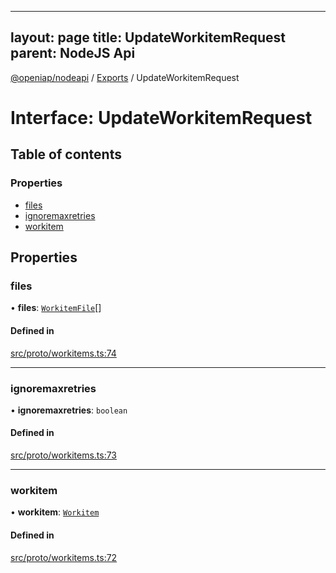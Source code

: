 
---
layout: page
title: UpdateWorkitemRequest
parent: NodeJS Api
---
[@openiap/nodeapi](../README.md) / [Exports](../modules.md) / UpdateWorkitemRequest

# Interface: UpdateWorkitemRequest

## Table of contents

### Properties

- [files](UpdateWorkitemRequest.md#files)
- [ignoremaxretries](UpdateWorkitemRequest.md#ignoremaxretries)
- [workitem](UpdateWorkitemRequest.md#workitem)

## Properties

### files

• **files**: [`WorkitemFile`](../modules.md#workitemfile)[]

#### Defined in

[src/proto/workitems.ts:74](https://github.com/openiap/nodeapi/blob/a6b5438/src/proto/workitems.ts#L74)

___

### ignoremaxretries

• **ignoremaxretries**: `boolean`

#### Defined in

[src/proto/workitems.ts:73](https://github.com/openiap/nodeapi/blob/a6b5438/src/proto/workitems.ts#L73)

___

### workitem

• **workitem**: [`Workitem`](../modules.md#workitem)

#### Defined in

[src/proto/workitems.ts:72](https://github.com/openiap/nodeapi/blob/a6b5438/src/proto/workitems.ts#L72)
